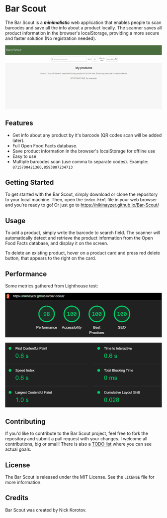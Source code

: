 # Bar Scout

The Bar Scout is a <strong><i>minimalistic</i></strong> web application that enables people to scan barcodes and save all the info about a product locally. The scanner saves all product information in the browser's localStorage, providing a more secure and faster solution (No registration needed).
<p align="center">
  <img src="https://github.com/nikinayzer/Bar-Scout/blob/main/repo/bar_scout_demo.gif" width="850" title="use example">
</p>

## Features

- Get info about any product by it's barcode (QR codes scan will be added later).
- Full Open Food Facts database.
- Save product information in the browser's localStorage for offline use
- Easy to use
- Multiple barcodes scan (use comma to separate codes). Example: <code>8715700421360,8593807234713</code>

## Getting Started

To get started with the Bar Scout, simply download or clone the repository to your local machine. Then, open the `index.html` file in your web browser and you're ready to go! Or just go to https://nikinayzer.github.io/Bar-Scout/

## Usage

To add a product, simply write the barcode to search field. The scanner will automatically detect and retrieve the product information from the Open Food Facts database, and display it on the screen.

To delete an existing product, hover on a product card and press red delete button, that appears to the right on the card.

## Performance
Some metrics gathered from Lighthouse test:
<p align="center">
  <img src="https://github.com/nikinayzer/Bar-Scout/blob/main/repo/lighthouse_metrics.png" width="550" title="lighthouse overall metrics">
</p>
<p align="center">
  <img src="https://github.com/nikinayzer/Bar-Scout/blob/main/repo/lighthouse_metrics2.png" width="550" title="lighthouse renderings time">
</p>

## Contributing

If you'd like to contribute to the Bar Scout project, feel free to fork the repository and submit a pull request with your changes. I welcome all contributions, big or small!
There is also a [TODO list](https://github.com/users/Nikinayzer/projects/2) where you can see actual goals.

## License

The Bar Scout is released under the MIT License. See the `LICENSE` file for more information.
## Credits

Bar Scout was created by Nick Korotov.
